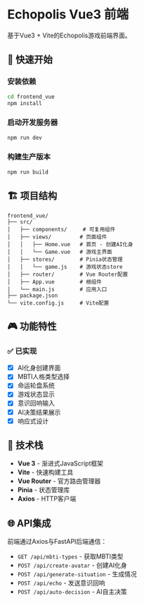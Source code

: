 # Echopolis Vue3 前端

基于Vue3 + Vite的Echopolis游戏前端界面。

## 🚀 快速开始

### 安装依赖
```bash
cd frontend_vue
npm install
```

### 启动开发服务器
```bash
npm run dev
```

### 构建生产版本
```bash
npm run build
```

## 🏗️ 项目结构

```
frontend_vue/
├── src/
│   ├── components/     # 可复用组件
│   ├── views/         # 页面组件
│   │   ├── Home.vue   # 首页 - 创建AI化身
│   │   └── Game.vue   # 游戏主界面
│   ├── stores/        # Pinia状态管理
│   │   └── game.js    # 游戏状态store
│   ├── router/        # Vue Router配置
│   ├── App.vue        # 根组件
│   └── main.js        # 应用入口
├── package.json
└── vite.config.js     # Vite配置
```

## 🎮 功能特性

### ✅ 已实现
- [x] AI化身创建界面
- [x] MBTI人格类型选择
- [x] 命运轮盘系统
- [x] 游戏状态显示
- [x] 意识回响输入
- [x] AI决策结果展示
- [x] 响应式设计

## 🔧 技术栈

- **Vue 3** - 渐进式JavaScript框架
- **Vite** - 快速构建工具
- **Vue Router** - 官方路由管理器
- **Pinia** - 状态管理库
- **Axios** - HTTP客户端

## 🌐 API集成

前端通过Axios与FastAPI后端通信：

- `GET /api/mbti-types` - 获取MBTI类型
- `POST /api/create-avatar` - 创建AI化身
- `POST /api/generate-situation` - 生成情况
- `POST /api/echo` - 发送意识回响
- `POST /api/auto-decision` - AI自主决策